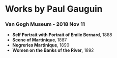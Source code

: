 # Works by Paul Gauguin

### Van Gogh Museum - 2018 Nov 11
- **Self Portrait with Portrait of Emile Bernard**, 1888
- **Scene of Martinique**, 1887
- **Negreries Martinique**, 1890
- **Women on the Banks of the River**, 1892